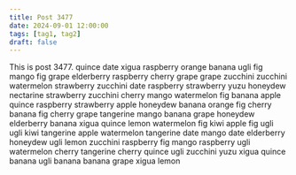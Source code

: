 ```yaml
---
title: Post 3477
date: 2024-09-01 12:00:00
tags: [tag1, tag2]
draft: false
---
```

This is post 3477.
quince
date
xigua
raspberry
orange
banana
ugli
fig
mango
fig
grape
elderberry
raspberry
cherry
grape
grape
zucchini
zucchini
watermelon
strawberry
zucchini
date
raspberry
strawberry
yuzu
honeydew
nectarine
strawberry
zucchini
cherry
mango
watermelon
fig
banana
apple
quince
raspberry
strawberry
apple
honeydew
banana
orange
fig
cherry
banana
fig
cherry
grape
tangerine
mango
banana
grape
honeydew
elderberry
banana
xigua
quince
lemon
watermelon
fig
kiwi
apple
fig
ugli
ugli
kiwi
tangerine
apple
watermelon
tangerine
date
mango
date
elderberry
honeydew
ugli
lemon
zucchini
raspberry
fig
mango
raspberry
ugli
watermelon
cherry
tangerine
cherry
quince
ugli
zucchini
yuzu
xigua
quince
banana
ugli
banana
banana
grape
xigua
lemon
